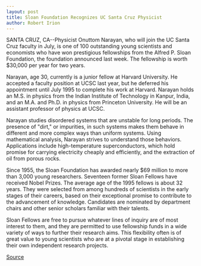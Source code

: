 ```yaml
---
layout: post
title: Sloan Foundation Recognizes UC Santa Cruz Physicist
author: Robert Irion
---
```


SANTA CRUZ, CA--Physicist Onuttom Narayan, who will join the UC  Santa Cruz faculty in July, is one of 100 outstanding young  scientists and economists who have won prestigious fellowships  from the Alfred P. Sloan Foundation, the foundation announced last  week. The fellowship is worth $30,000 per year for two years.

Narayan, age 30, currently is a junior fellow at Harvard  University. He accepted a faculty position at UCSC last year, but he  deferred his appointment until July 1995 to complete his work at  Harvard. Narayan holds an M.S. in physics from the Indian Institute of  Technology in Kanpur, India, and an M.A. and Ph.D. in physics from  Princeton University. He will be an assistant professor of physics at  UCSC.

Narayan studies disordered systems that are unstable for long  periods. The presence of "dirt," or impurities, in such systems makes  them behave in different and more complex ways than uniform  systems. Using mathematical analysis, Narayan strives to  understand those behaviors. Applications include high-temperature  superconductors, which hold promise for carrying electricity  cheaply and efficiently, and the extraction of oil from porous rocks.

Since 1955, the Sloan Foundation has awarded nearly $69  million to more than 3,000 young researchers. Seventeen former  Sloan Fellows have received Nobel Prizes. The average age of the  1995 fellows is about 32 years. They were selected from among  hundreds of scientists in the early stages of their careers, based on  their exceptional promise to contribute to the advancement of  knowledge. Candidates are nominated by department chairs and other  senior scholars familiar with their talents.

Sloan Fellows are free to pursue whatever lines of inquiry are  of most interest to them, and they are permitted to use fellowship  funds in a wide variety of ways to further their research aims. This  flexibility often is of great value to young scientists who are at a  pivotal stage in establishing their own independent research  projects.

[Source](http://www1.ucsc.edu/news_events/press_releases/archive/94-95/04-95/040695-Sloan_Foundation_re.html "Permalink to 040695-Sloan_Foundation_re")

